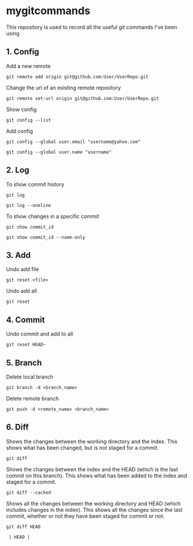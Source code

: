 # mygitcommands
This repository is used to record all the useful git commands I've been using 

## 1. Config 

Add a new remote

`git remote add origin git@github.com:User/UserRepo.git`

Change the url of an existing remote repository

`git remote set-url origin git@github.com:User/UserRepo.git`

Show config

`git config --list`

Add config

`git config --global user.email "username@yahoo.com"`

`git config --global user.name "username"`

## 2. Log

To show commit history 

`git log`

`git log --oneline`

To show changes in a specific commit

`git show commit_id`

`git show commit_id --name-only`

## 3. Add

Undo add file

`git reset <file>`

Undo add all

`git reset`

## 4. Commit 

Undo commit and add to all

`git reset HEAD~`

## 5. Branch

Delete local branch

`git branch -d <branch_name>`

Delete remote branch

`git push -d <remote_name> <branch_name>`

## 6. Diff

Shows the changes between the working directory and the index. This shows what has been changed, but is not staged for a commit.

`git diff`

Shows the changes between the index and the HEAD (which is the last commit on this branch). This shows what has been added to the index and staged for a commit.

`git diff --cached`

Shows all the changes between the working directory and HEAD (which includes changes in the index). This shows all the changes since the last commit, whether or not they have been staged for commit or not.

`git diff HEAD`

     | HEAD | 


